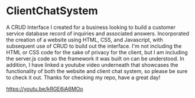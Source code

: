 # ClientChatSystem

A CRUD Interface I created for a business looking to build a customer service database record of inquiries and associated answers. Incorporated the creation of a website using HTML, CSS, and Javascript, with subsequent use of CRUD to build out the interface. I'm not including the HTML or CSS code for the sake of privacy for the client, but I am including the server.js code so the framework it was built on can be understood. In addition, I have linked a youtube video underneath that showcases the functionality of both the website and client chat system, so please be sure to check it out. Thanks for checking my repo, have a great day!

https://youtu.be/kRGE6iA6MOo



